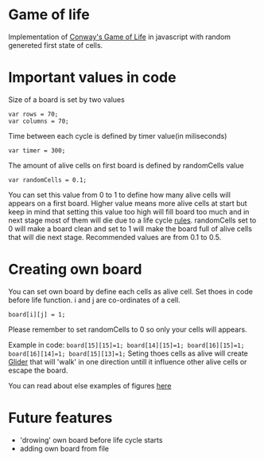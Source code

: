 # Game of life

Implementation of [Conway's Game of Life](https://en.wikipedia.org/wiki/Conway%27s_Game_of_Life) in javascript with random genereted first state of cells.

# Important values in code

Size of a board is set by two values
```
var rows = 70;
var columns = 70;
```
Time between each cycle is defined by timer value(in miliseconds)
```
var timer = 300;
```
The amount of alive cells on first board is defined by randomCells value
```
var randomCells = 0.1;
```
You can set this value from 0 to 1 to define how many alive cells will appears on a first board. Higher value means more alive cells at start but keep in mind that setting this value too high will fill board too much and in next stage most of them will die due to a life cycle [rules](https://en.wikipedia.org/wiki/Conway%27s_Game_of_Life#Rules).
randomCells set to 0 will make a board clean and set to 1 will make the board full of alive cells that will die next stage.
Recommended values are from 0.1 to 0.5.

# Creating own board

You can set own board by define each cells as alive cell. Set thoes in code before life function.
i and j are co-ordinates of a cell.
```
board[i][j] = 1;
```

Please remember to set randomCells to 0 so only your cells will appears.

Example in code:
``
board[15][15]=1;
board[14][15]=1;
board[16][15]=1;
board[16][14]=1;
board[15][13]=1;
``
Seting thoes cells as alive will create [Glider](https://en.wikipedia.org/wiki/Glider_(Conway%27s_Life)) that will 'walk' in one direction untill it influence other alive cells or escape the board.

You can read about else examples of figures [here](https://en.wikipedia.org/wiki/Conway%27s_Game_of_Life#Examples_of_patterns)

# Future features
  - 'drowing' own board before life cycle starts
  - adding own board from file
